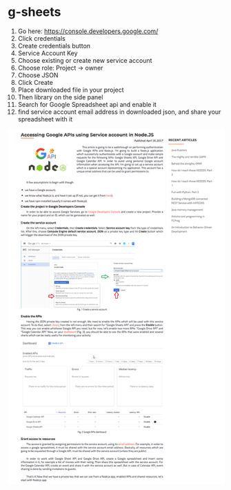 # g-sheets


1. Go here: https://console.developers.google.com/
2. Click credentials
3. Create credentials button
4. Service Account Key
5. Choose existing or create new service account
6. Choose role: Project -> owner
7. Choose JSON
8. Click Create
9. Place downloaded file in your project 
10. Then library on the side panel
11. Search for Google Spreadsheet api and enable it
12. find service account email address in downloaded json, and share your spreadsheet with it




![alt text](how-to-create-account.png)
